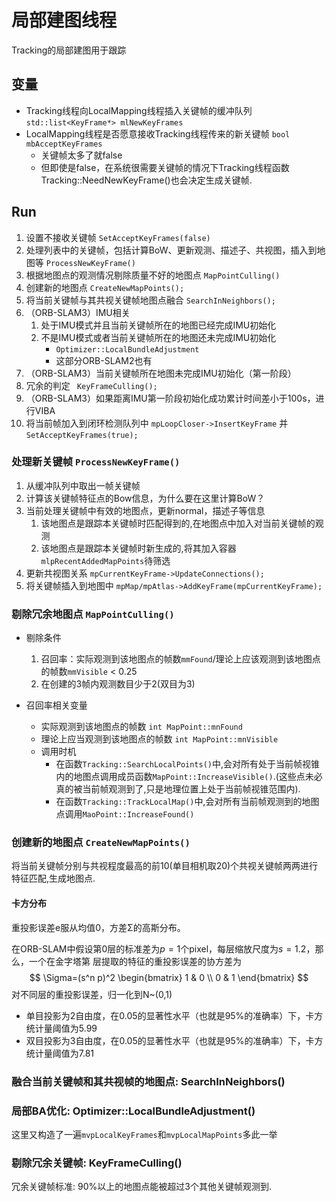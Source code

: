 # 局部建图线程

Tracking的局部建图用于跟踪

## 变量

+ Tracking线程向LocalMapping线程插入关键帧的缓冲队列 `std::list<KeyFrame*> mlNewKeyFrames`
+ LocalMapping线程是否愿意接收Tracking线程传来的新关键帧 `bool mbAcceptKeyFrames`
  + 关键帧太多了就false
  + 但即使是false，在系统很需要关键帧的情况下Tracking线程函数Tracking::NeedNewKeyFrame()也会决定生成关键帧.


## Run
1. 设置不接收关键帧 `SetAcceptKeyFrames(false)`
2. 处理列表中的关键帧，包括计算BoW、更新观测、描述子、共视图，插入到地图等 `ProcessNewKeyFrame()`
3. 根据地图点的观测情况剔除质量不好的地图点 `MapPointCulling()`
4. 创建新的地图点 `CreateNewMapPoints();`
5. 将当前关键帧与其共视关键帧地图点融合 `SearchInNeighbors();`
6. （ORB-SLAM3）IMU相关
   1. 处于IMU模式并且当前关键帧所在的地图已经完成IMU初始化
   2. 不是IMU模式或者当前关键帧所在的地图还未完成IMU初始化
      +  `Optimizer::LocalBundleAdjustment`
      + 这部分ORB-SLAM2也有
7. （ORB-SLAM3）当前关键帧所在地图未完成IMU初始化（第一阶段）
8. 冗余的判定 ` KeyFrameCulling();`
9. （ORB-SLAM3）如果距离IMU第一阶段初始化成功累计时间差小于100s，进行VIBA
10. 将当前帧加入到闭环检测队列中 `mpLoopCloser->InsertKeyFrame` 并 `SetAcceptKeyFrames(true);`

### 处理新关键帧 `ProcessNewKeyFrame()`
1. 从缓冲队列中取出一帧关键帧
2. 计算该关键帧特征点的Bow信息，为什么要在这里计算BoW？
3. 当前处理关键帧中有效的地图点，更新normal，描述子等信息
   1. 该地图点是跟踪本关键帧时匹配得到的,在地图点中加入对当前关键帧的观测
   2. 该地图点是跟踪本关键帧时新生成的,将其加入容器`mlpRecentAddedMapPoints`待筛选
4. 更新共视图关系 `mpCurrentKeyFrame->UpdateConnections();`
5. 将关键帧插入到地图中  `mpMap/mpAtlas->AddKeyFrame(mpCurrentKeyFrame);`

### 剔除冗余地图点 `MapPointCulling()`

+ 剔除条件
  1. 召回率：实际观测到该地图点的帧数`mmFound`/理论上应该观测到该地图点的帧数`mmVisible` < 0.25
  2. 在创建的3帧内观测数目少于2(双目为3)

+ 召回率相关变量
  + 实际观测到该地图点的帧数 `int MapPoint::mnFound`
  + 理论上应当观测到该地图点的帧数 `int MapPoint::mnVisible`
  + 调用时机
    + 在函数`Tracking::SearchLocalPoints()`中,会对所有处于当前帧视锥内的地图点调用成员函数`MapPoint::IncreaseVisible()`.(这些点未必真的被当前帧观测到了,只是地理位置上处于当前帧视锥范围内).
    + 在函数`Tracking::TrackLocalMap()`中,会对所有当前帧观测到的地图点调用`MaoPoint::IncreaseFound()`

### 创建新的地图点 `CreateNewMapPoints()`

将当前关键帧分别与共视程度最高的前10(单目相机取20)个共视关键帧两两进行特征匹配,生成地图点.

#### 卡方分布

重投影误差e服从均值0，方差Σ的高斯分布。

在ORB-SLAM中假设第0层的标准差为$p=1$个pixel，每层缩放尺度为$s=1.2$，那么，一个在金字塔第 层提取的特征的重投影误差的协方差为
$$
\Sigma=(s^n p)^2
\begin{bmatrix}
1 & 0 \\
0 & 1
\end{bmatrix}
$$
对不同层的重投影误差，归一化到N\~(0,1)

+ 单目投影为2自由度，在0.05的显著性水平（也就是95%的准确率）下，卡方统计量阈值为5.99
+ 双目投影为3自由度，在0.05的显著性水平（也就是95%的准确率）下，卡方统计量阈值为7.81


### 融合当前关键帧和其共视帧的地图点: SearchInNeighbors()

### 局部BA优化: Optimizer::LocalBundleAdjustment()
这里又构造了一遍`mvpLocalKeyFrames`和`mvpLocalMapPoints`多此一举
### 剔除冗余关键帧: KeyFrameCulling()
冗余关键帧标准: 90%以上的地图点能被超过3个其他关键帧观测到.

